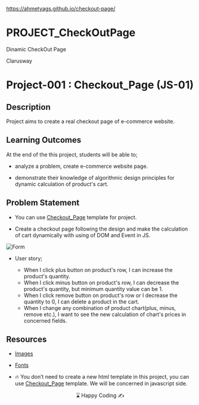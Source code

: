 https://ahmetyags.github.io/checkout-page/
# PROJECT_CheckOutPage

Dinamic CheckOut Page

<p>Clarusway<img align="right"
  src="https://secure.meetupstatic.com/photos/event/3/1/b/9/600_488352729.jpeg"  width="15px"></p>

# Project-001 : Checkout_Page (JS-01)

## Description

Project aims to create a real checkout page of e-commerce website.

## Learning Outcomes

At the end of the this project, students will be able to;

- analyze a problem, create e-commerce website page.

- demonstrate their knowledge of algorithmic design principles for dynamic calculation of product's cart.

## Problem Statement

- You can use [Checkout_Page](https://github.com/clarusway/clarusway-full-stack-11-22/tree/main/html-css/projects/004-checkout-form) template for project.

- Create a checkout page following the design and make the calculation of cart dynamically with using of DOM and Event in JS.

![Form](checkout_app.gif)

- User story;

  - When I click plus button on product's row, I can increase the product's quantity.
  - When I click minus button on product's row, I can decrease the product's quantity, but minimum quantity value can be 1.
  - When I click remove button on product's row or I decrease the quantity to 0, I can delete a product in the cart.
  - When I change any combination of product chart(plus, minus, remove etc.), I want to see the new calculation of chart's prices in concerned fields.

## Resources

- [Images](./IMG/)

- [Fonts](./FONTS/)

- 🔥 You don’t need to create a new html template in this project, you can use [Checkout_Page](https://github.com/clarusway/clarusway-full-stack-10-21/tree/main/javascript/Projects/005-Checkout_Page/) template. We will be concerned in javascript side.

<center> ⌛ Happy Coding  ✍ </center>
